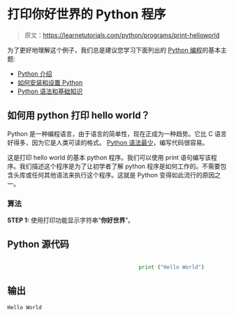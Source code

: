 # 打印你好世界的 Python 程序

> 原文：<https://learnetutorials.com/python/programs/print-helloworld>

为了更好地理解这个例子，我们总是建议您学习下面列出的 [Python 编程](../ "Python tutorial")的基本主题:

*   [Python 介绍](../../python/introduction-tutorial "Introduction to python langugae")
*   [如何安装和设置 Python](../../python/installation-tutorial "Python Install and Setup")
*   [Python 语法和基础知识](../../python/syntax-comments "Python Syntax")

## 如何用 python 打印 hello world？

Python 是一种编程语言，由于语言的简单性，现在正成为一种趋势。它比 C 语言好得多，因为它是人类可读的格式。 [Python 语法最少](../syntax-comments "Python Syntax")，编写代码很容易。

这是打印 hello world 的基本 python 程序。我们可以使用 print 语句编写该程序。我们描述这个程序是为了让初学者了解 python 程序是如何工作的。不需要包含头库或任何其他语法来执行这个程序。这就是 Python 变得如此流行的原因之一。

### 算法

**STEP 1:** 使用打印功能显示字符串“**你好世界**”。

## Python 源代码

```py

                                          print ("Hello World")

```

## 输出

```py
Hello World
```